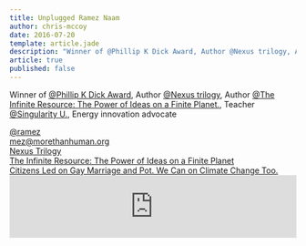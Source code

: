 ```yaml
---
title: Unplugged Ramez Naam
author: chris-mccoy
date: 2016-07-20
template: article.jade
description: "Winner of @Phillip K Dick Award, Author @Nexus trilogy, Author @The Infinite Resource: The Power of Ideas on a Finite Planet., Teacher @Singularity U., Energy innovation advocate"
article: true
published: false
---
```

<p><span class="line">Winner of <a href="http://www.philipkdickaward.org/" target="_blank">@Phillip K Dick Award</a>, </span><span class="line">Author <a href="http://rameznaam.com/nexus//" target="_blank">@Nexus trilogy</a>, </span><span class="line">Author <a href="http://www.amazon.com/gp/product/161168255X/ref=as_li_tf_tl?ie=UTF8&amp;camp=1789&amp;creative=9325&amp;creativeASIN=161168255X&amp;linkCode=as2&amp;tag=infiniteresource-20" target="_blank">@The Infinite Resource: The Power of Ideas on a Finite Planet.</a>, </span><span class="line">Teacher <a href="http://singularityu.org/" target="_blank">@Singularity U.</a>, </span><span class="line">Energy innovation advocate</span></p>

<div class="ui relaxed divided list">
        <div class="ui item">
                <div class="content">
                <i style="color:#1DA1F2;" class="icon twitter"></i><a href="https://twitter.com/ramez" target="_blank">@ramez</a>
                </div>
        </div>
        <div class="ui item">
                <div class="content">
                <i class="icon grey mail"></i><a href="https://mail.google.com/mail/?view=cm&amp;fs=1&amp;to=mez@morethanhuman.org&amp;su=&amp;body=" target="_blank">mez@morethanhuman.org</a>
                </div>
        </div>
        <div class="ui item">
                <div class="content">
                <i class="icon orange book"></i><a href="http://rameznaam.com/nexus/" target="_blank">Nexus Trilogy</a>
                </div>
        </div>
        <div class="ui item">
                <div class="content">
                <i class="icon orange book"></i><a href="http://www.amazon.com/Infinite-Resource-Power-Finite-Planet/dp/161168255X" target="_blank">The Infinite Resource: The Power of Ideas on a Finite Planet</a>
                </div>
        </div>
        <div class="ui item">
                <div class="content">
                <i class="icon red bookmark"></i><a href="http://rameznaam.com/2015/07/15/citizens-can-lead-on-climate-change-in-wa-and-then-nationwide/" target="_blank">Citizens Led on Gay Marriage and Pot. We Can on Climate Change Too.</a>
                </div>
        </div>
</div>

<iframe width="100%" height="110" scrolling="no" frameborder="no" src="https://w.soundcloud.com/player/?url=https%3A//api.soundcloud.com/tracks/265029163&amp;auto_play=false&amp;hide_related=false&amp;show_comments=false&amp;show_user=false&amp;show_reposts=false&amp;visual=false&amp;show_artwork=false&amp;color=CF1A1A"></iframe>

